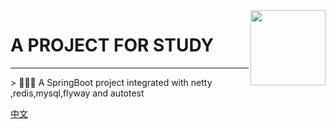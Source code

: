 <img align="right" width="120" src="https://s6.imgcdn.dev/W5Pig.jpg">

# A PROJECT FOR STUDY

<hr/>
> 🚀🚀🚀 A SpringBoot project  integrated  with netty ,redis,mysql,flyway and autotest

[中文](README.md)
